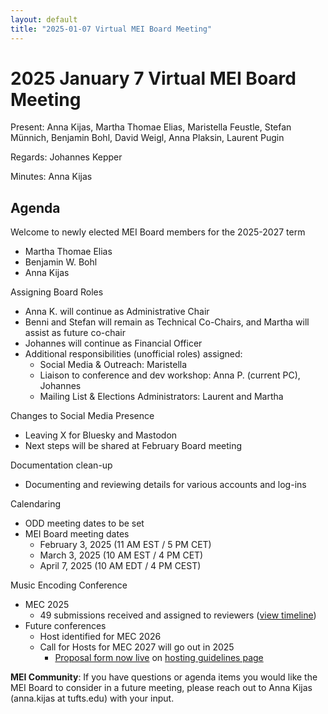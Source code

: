 ```yaml
---
layout: default
title: "2025-01-07 Virtual MEI Board Meeting"
---
```


# 2025 January 7 Virtual MEI Board Meeting

Present: Anna Kijas, Martha Thomae Elias, Maristella Feustle, Stefan Münnich, Benjamin Bohl, David Weigl, Anna Plaksin, Laurent Pugin

Regards: Johannes Kepper

Minutes: Anna Kijas

## Agenda

Welcome to newly elected MEI Board members for the 2025-2027 term

- Martha Thomae Elias
- Benjamin W. Bohl
- Anna Kijas

Assigning Board Roles

- Anna K. will continue as Administrative Chair
- Benni and Stefan will remain as Technical Co-Chairs, and Martha will assist as future co-chair
- Johannes will continue as Financial Officer
- Additional responsibilities (unofficial roles) assigned:
  - Social Media & Outreach: Maristella
  - Liaison to conference and dev workshop: Anna P. (current PC), Johannes
  - Mailing List & Elections Administrators: Laurent and Martha

Changes to Social Media Presence

- Leaving X for Bluesky and Mastodon
- Next steps will be shared at February Board meeting

Documentation clean-up

- Documenting and reviewing details for various accounts and log-ins

Calendaring

- ODD meeting dates to be set
- MEI Board meeting dates
  - February 3, 2025 (11 AM EST / 5 PM CET)
  - March 3, 2025 (10 AM EST / 4 PM CET)
  - April 7, 2025 (10 AM EDT / 4 PM CEST)

Music Encoding Conference

- MEC 2025
  - 49 submissions received and assigned to reviewers ([view timeline](https://music-encoding.org/conference/2025/call/))
- Future conferences
  - Host identified for MEC 2026
  - Call for Hosts for MEC 2027 will go out in 2025
    - [Proposal form now live](https://forms.gle/oYKoz9TTimo4sXWD7) on [hosting guidelines page](https://music-encoding.org/conference/hosting-guidelines.html)

**MEI Community**: If you have questions or agenda items you would like the MEI Board to consider in a future meeting, please reach out to Anna Kijas (anna.kijas at tufts.edu) with your input.

